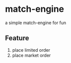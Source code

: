 # match-engine

a simple match-engine for fun

## Feature

1. place limited order
1. place market order
